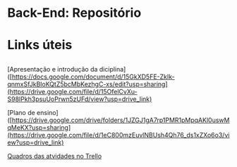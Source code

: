 # Back-End: Repositório <h1>


# Links úteis <h2>

[Apresentação e introdução da diciplina]([https://docs.google.com/document/d/15GkXD5FE-ZkIk-qnmxSfJkBloKQtZ5bcMbKezhgC-xs/edit?usp=sharing](https://drive.google.com/file/d/15OfelCvXu-S98IPkh3psuUoPrwn5zUFd/view?usp=drive_link)

[Plano de ensino]([https://drive.google.com/drive/folders/1JZGJ1gA7rp1PMR1pMpqAKl0uswMqMeKX?usp=sharing](https://drive.google.com/file/d/1eC800mzEuvlNBUsh4Qh76_ds1xZXo6o3/view?usp=drive_link)

[Quadros das atvidades no Trello](https://trello.com/invite/b/ffWOn5Vm/ATTIf4a743b256672ec11d9afcef14fa6588ED0B0001/pi-adoptpet)


